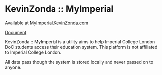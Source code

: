 # KevinZonda :: MyImperial

Available at [MyImperial.KevinZonda.com](https://myimperial.kevinzonda.com/)

[Document](./docs/README.md)

KevinZonda :: MyImperial is a utility aims to help Imperial College London DoC students access their education system. This platform is not affiliated to Imperial College London.

All data pass though the system is stored locally and never passed on to anyone.
